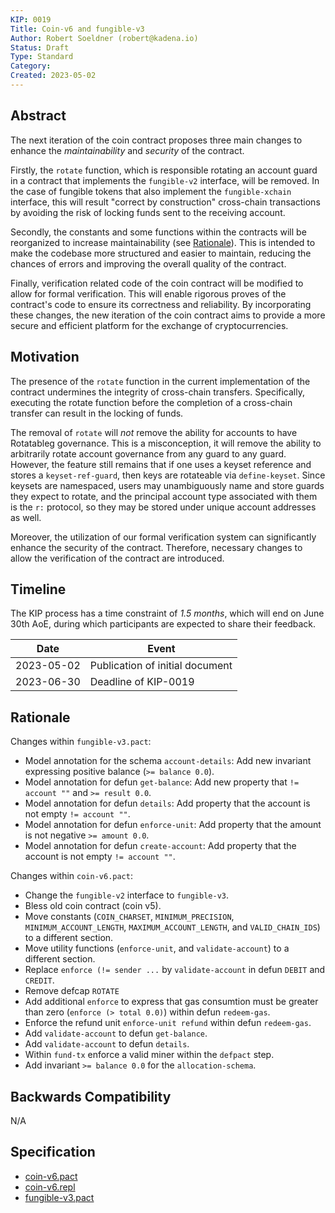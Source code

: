 ```yaml
---
KIP: 0019
Title: Coin-v6 and fungible-v3
Author: Robert Soeldner (robert@kadena.io)
Status: Draft
Type: Standard
Category:
Created: 2023-05-02
---
```


## Abstract

The next iteration of the coin contract proposes three main changes to enhance
the _maintainability_ and _security_ of the contract.

Firstly, the `rotate` function, which is responsible rotating an account guard in a contract that implements the `fungible-v2` interface,
will be removed. In the case of fungible tokens that also implement the `fungible-xchain` interface, this will result "correct by construction" cross-chain transactions by avoiding the risk of locking funds sent to the receiving account.

Secondly, the constants and some functions within the contracts will be reorganized to
increase maintainability (see [Rationale](#rationale)). This is intended to make the codebase more structured and easier
to maintain, reducing the chances of errors and improving the overall quality of the contract.

Finally, verification related code of the coin contract will be modified to allow for
formal verification. This will enable rigorous proves of the contract's code to ensure
its correctness and reliability. By incorporating these changes, the new iteration of the
coin contract aims to provide a more secure and efficient platform for the exchange of
cryptocurrencies.

## Motivation

The presence of the `rotate` function in the current implementation of the contract undermines the
integrity of cross-chain transfers. Specifically, executing the rotate function before the
completion of a cross-chain transfer can result in the locking of funds.

The removal of `rotate` will _not_ remove the ability for accounts to have Rotatableg governance.
This is a misconception, it will remove the ability to arbitrarily rotate account governance from
any guard to any guard. However, the feature still remains that if one uses a keyset reference and
stores a `keyset-ref-guard`, then keys are rotateable via `define-keyset`.
Since keysets are namespaced, users may unambiguously name and store guards they expect to rotate,
and the principal account type associated with them is the `r:` protocol, so they may be stored
under unique account addresses as well.

Moreover, the utilization of our formal verification system can significantly enhance the
security of the contract. Therefore, necessary changes to allow the verification of the contract
are introduced.

## Timeline
The KIP process has a time constraint of *1.5 months*, which will end on June 30th AoE,
during which participants are expected to share their feedback.

| Date       |          Event                  |
|------------|-------------------------------- |
| 2023-05-02 | Publication of initial document |
| 2023-06-30 | Deadline of KIP-0019            |


## Rationale
Changes within `fungible-v3.pact`:
* Model annotation for the schema `account-details`: Add new invariant expressing positive
balance (`>= balance 0.0`).
* Model annotation for defun `get-balance`: Add new property that `!= account ""`
and `>= result 0.0`.
* Model annotation for defun `details`: Add property that the account is not empty `!= account ""`.
* Model annotation for defun `enforce-unit`: Add property that the amount is
not negative `>= amount 0.0`.
* Model annotation for defun `create-account`: Add property that the account is not
empty `!= account ""`.

Changes within `coin-v6.pact`:
* Change the `fungible-v2` interface to `fungible-v3`.
* Bless old coin contract (coin v5).
* Move constants (`COIN_CHARSET`, `MINIMUM_PRECISION`, `MINIMUM_ACCOUNT_LENGTH`,
`MAXIMUM_ACCOUNT_LENGTH`, and `VALID_CHAIN_IDS`) to a different section.
* Move utility functions (`enforce-unit`, and `validate-account`) to a different section.
* Replace `enforce (!= sender ...` by `validate-account` in defun `DEBIT` and `CREDIT`.
* Remove defcap `ROTATE`
* Add additional `enforce` to express that gas consumtion must be greater than
zero (`enforce (> total 0.0)`) within defun `redeem-gas`.
* Enforce the refund unit `enforce-unit refund` within defun `redeem-gas`.
* Add `validate-account` to defun `get-balance`.
* Add `validate-account` to defun `details`.
* Within `fund-tx` enforce a valid miner within the `defpact` step.
* Add invariant `>= balance 0.0` for the `allocation-schema`.

## Backwards Compatibility

N/A

## Specification

* [coin-v6.pact](kip-0019/coin-v6.pact)
* [coin-v6.repl](kip-0019/coin-v6.repl)
* [fungible-v3.pact](fungible-v3.pact)
